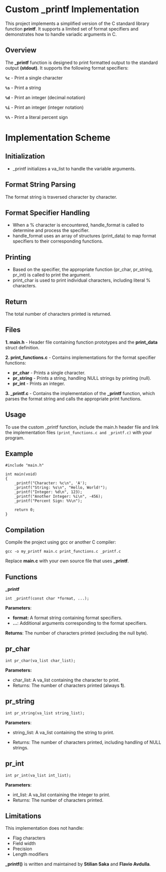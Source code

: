 # Custom _printf Implementation

This project implements a simplified version of the C standard library function **printf**. It supports a limited set of format specifiers and demonstrates how to handle variadic arguments in C.

## Overview

The **_printf** function is designed to print formatted output to the standard output **(stdout)**. It supports the following format specifiers:

**`%c`** - Print a single character

**`%s`** - Print a string

**`%d`** - Print an integer (decimal notation)

**`%i`** - Print an integer (integer notation)

**`%%`** - Print a literal percent sign

# Implementation Scheme

## Initialization
- _printf initializes a va_list to handle the variable arguments.

## Format String Parsing

The format string is traversed character by character.

## Format Specifier Handling

- When a % character is encountered, handle_format is called to determine and process the specifier.
- handle_format uses an array of structures (print_data) to map format specifiers to their corresponding functions.

## Printing

- Based on the specifier, the appropriate function (pr_char, pr_string, pr_int) is called to print the argument.
- print_char is used to print individual characters, including literal % characters.

## Return

The total number of characters printed is returned.

## Files

**1. main.h** - Header file containing function prototypes and the **print_data** struct definition.

**2. print_functions.c** - Contains implementations for the format specifier functions:

- **pr_char** - Prints a single character.
- **pr_string** - Prints a string, handling NULL strings by printing (null).
- **pr_int** - Prints an integer.

**3. _printf.c** - Contains the implementation of the **_printf** function, which parses the format string and calls the appropriate print functions.

## Usage

To use the custom _printf function, include the main.h header file and link the implementation files `(print_functions.c and _printf.c)` with your program.

## Example

```
#include "main.h"

int main(void)
{
    _printf("Character: %c\n", 'A');
    _printf("String: %s\n", "Hello, World!");
    _printf("Integer: %d\n", 123);
    _printf("Another Integer: %i\n", -456);
    _printf("Percent Sign: %%\n");

    return 0;
}
```
## Compilation

Compile the project using gcc or another C compiler:

```
gcc -o my_printf main.c print_functions.c _printf.c
```
Replace **main.c** with your own source file that uses **_printf**.


## Functions

**_printf**

```
int _printf(const char *format, ...);
```
**Parameters**:

- **format:** A format string containing format specifiers.
- **...**: Additional arguments corresponding to the format specifiers.

**Returns**: The number of characters printed (excluding the null byte).

## pr_char
```
int pr_char(va_list char_list);
```
**Parameters:**

- char_list: A va_list containing the character to print.
- Returns: The number of characters printed (always **1**).

## pr_string

`int pr_string(va_list string_list);`

**Parameters**:

- string_list: A va_list containing the string to print.

- Returns: The number of characters printed, including handling of NULL strings.

## pr_int

```
int pr_int(va_list int_list);
```
**Parameters**:

- int_list: A va_list containing the integer to print.
- Returns: The number of characters printed.

## Limitations
This implementation does not handle:
- Flag characters
- Field width
- Precision
- Length modifiers

**_printf()** is written and maintained by **Stilian Saka** and **Flavio Avdulla**.